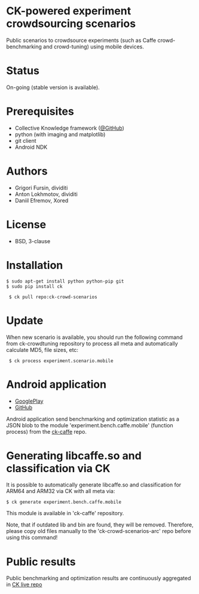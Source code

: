CK-powered experiment crowdsourcing scenarios
=============================================

Public scenarios to crowdsource experiments (such as Caffe 
crowd-benchmarking and crowd-tuning) using mobile devices.

Status
======
On-going (stable version is available).

Prerequisites
=============
* Collective Knowledge framework ([@GitHub](http://github.com/ctuning/ck))
* python (with imaging and matplotlib)
* git client
* Android NDK

Authors
=======

* Grigori Fursin, dividiti
* Anton Lokhmotov, dividiti
* Daniil Efremov, Xored

License
=======
* BSD, 3-clause

Installation
============

```
$ sudo apt-get install python python-pip git
$ sudo pip install ck
```

```
 $ ck pull repo:ck-crowd-scenarios
```

Update
======

When new scenario is available, you should run the following command
from ck-crowdtuning repository to process all meta
and automatically calculate MD5, file sizes, etc:

```
 $ ck process experiment.scenario.mobile
```

Android application
===================

* [GooglePlay](https://play.google.com/store/apps/details?id=openscience.crowdsource.video.experiments)
* [GitHub](https://github.com/dividiti/crowdsource-video-experiments-on-android)

Android application send benchmarking and optimization statistic as a JSON blob
to the module 'experiment.bench.caffe.mobile' (function process) 
from the [ck-caffe](https://github.com/dividiti/ck-caffe) repo.

Generating libcaffe.so and classification via CK
================================================
It is possible to automatically generate libcaffe.so and classification
for ARM64 and ARM32 via CK with all meta via:
```
$ ck generate experiment.bench.caffe.mobile
```

This module is available in 'ck-caffe' repository.

Note, that if outdated lib and bin are found, they will be removed.
Therefore, please copy old files manually to the 'ck-crowd-scenarios-arc' repo
before using this command!

Public results
==============

Public benchmarking and optimization results are continuously
aggregated in [CK live repo](http://cKnowledge.org/repo)
